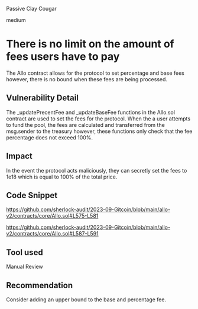 Passive Clay Cougar

medium

# There is no limit on the amount of fees users have to pay

The Allo contract allows for the protocol to set percentage and base fees however, there is no bound when these fees are being processed.

## Vulnerability Detail

The _updatePrecentFee and _updateBaseFee functions in the Allo.sol contract are used to set the fees for the protocol. When the a user attempts to fund the pool, the fees are calculated and transferred from the msg.sender to the treasury however, these functions only check that the fee percentage does not exceed 100%.

## Impact

In the event the protocol acts maliciously, they can secretly set the fees to 1e18 which is equal to 100% of the total price. 

## Code Snippet

https://github.com/sherlock-audit/2023-09-Gitcoin/blob/main/allo-v2/contracts/core/Allo.sol#L575-L581

https://github.com/sherlock-audit/2023-09-Gitcoin/blob/main/allo-v2/contracts/core/Allo.sol#L587-L591

## Tool used

Manual Review

## Recommendation

Consider adding an upper bound to the base and percentage fee.